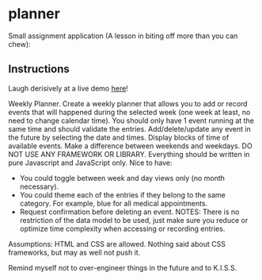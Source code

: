 # planner

Small assignment application (A lesson in biting off more than you can chew):

## Instructions

Laugh derisively at a live demo [here](http://www.boler.org/projects/index.html)!

Weekly Planner.
Create a weekly planner that allows you to add or record events that will happened during the
selected week (one week at least, no need to change calendar time).
You should only have 1 event running at the same time and should validate the entries.
Add/delete/update any event in the future by selecting the date and times.
Display blocks of time of available events.
Make a difference between weekends and weekdays.
DO NOT USE ANY FRAMEWORK OR LIBRARY. Everything should be written in pure
Javascript and JavaScript only.
Nice to have:
- You could toggle between week and day views only (no month necessary).
- You could theme each of the entries if they belong to the same category. For example, blue
for all medical appointments.
- Request confirmation before deleting an event.
NOTES:
There is no restriction of the data model to be used, just make sure you reduce or optimize time
complexity when accessing or recording entries.

Assumptions:
HTML and CSS are allowed. Nothing said about CSS frameworks, but may as well not push it.

Remind myself not to over-engineer things in the future and to K.I.S.S.